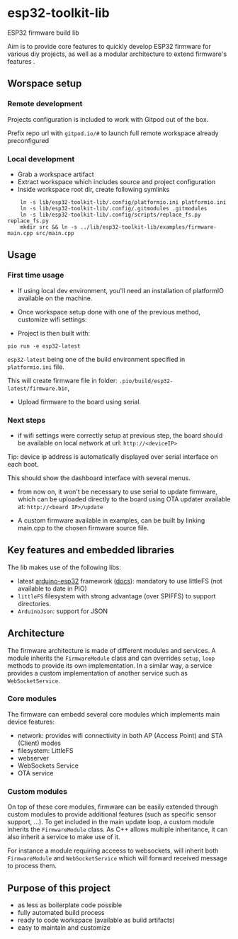 # esp32-toolkit-lib
ESP32 firmware build lib

Aim is to provide core features to quickly develop ESP32 firmware for various diy projects, as well as a modular architecture to extend firmware's features . 

## Worspace setup

### Remote development

Projects configuration is included to work with Gitpod out of the box.

Prefix repo url with `gitpod.io/#` to launch full remote workspace already preconfigured

### Local development

- Grab a workspace artifact 
- Extract workspace which includes source and project configuration
- Inside workspace root dir, create following symlinks
```
    ln -s lib/esp32-toolkit-lib/.config/platformio.ini platformio.ini
    ln -s lib/esp32-toolkit-lib/.config/.gitmodules .gitmodules
    ln -s lib/esp32-toolkit-lib/.config/scripts/replace_fs.py replace_fs.py
    mkdir src && ln -s ../lib/esp32-toolkit-lib/examples/firmware-main.cpp src/main.cpp
```

## Usage
### First time usage

- If using local dev environment, you'll need an installation of platformIO available on the machine.

- Once workspace setup done with one of the previous method, customize wifi settings:

- Project is then built with:

```pio run -e esp32-latest```

`esp32-latest` being one of the build environment specified in `platformio.ini` file.

This will create firmware file in folder: `.pio/build/esp32-latest/firmware.bin`, 

- Upload firmware to the board using serial.

### Next steps
- if wifi settings were correctly setup at previous step, the board should be available on local network at url: `http://<deviceIP>` 

Tip: device ip address is automatically displayed over serial interface on each boot.

This should show the dashboard interface with several menus.

- from now on, it won't be necessary to use serial to update firmware, which can be uploaded directly to the board
using OTA updater available at: `http://<board IP>/update`

- A custom firmware available in examples, can be built by linking main.cpp to the chosen firmware source file.

## Key features and embedded libraries
The lib makes use of the following libs:
- latest [arduino-esp32](https://github.com/espressif/arduino-esp32) framework ([docs](https://docs.espressif.com/projects/arduino-esp32/en/latest/)): mandatory to use littleFS (not available to date in PIO)
- `littleFS` filesystem with strong advantage (over SPIFFS) to support directories. 
- `ArduinoJson`: support for JSON

## Architecture

The firmware architecture is made of different modules and services.
A module inherits the `FirmwareModule` class and can overrides `setup`, `loop` methods to provide its own implementation.
In a similar way, a service provides a custom implementation of another service such as `WebSocketService`.


### Core modules
The firmware can embedd several core modules which implements main device features:

- network: provides wifi connectivity in both AP (Access Point) and STA (Client) modes
- filesystem: LittleFS
- webserver
- WebSockets Service
- OTA service

### Custom modules
On top of these core modules, firmware can be easily extended through custom modules to provide additional features (such as specific sensor support, ...).
To get included in the main update loop, a custom module inherits the `FirmwareModule` class.
As C++ allows multiple inheritance, it can also inherit a service to make use of it.

For instance a module requiring acceess to websockets, will inherit both `FirmwareModule` and `WebSocketService` which will forward 
received message to process them.

## Purpose of this project

- as less as boilerplate code possible
- fully automated build process
- ready to code workspace (available as build artifacts)
- easy to maintain and customize 